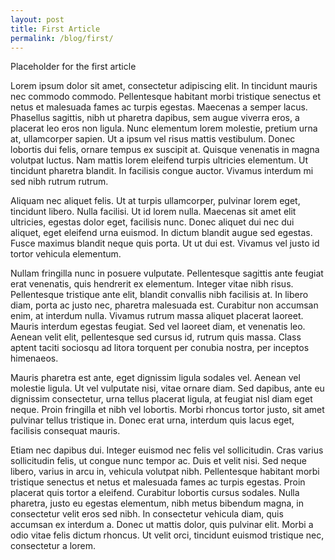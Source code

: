```yaml
---
layout: post
title: First Article
permalink: /blog/first/
---
```


Placeholder for the first article

Lorem ipsum dolor sit amet, consectetur adipiscing elit. In tincidunt mauris nec commodo commodo. Pellentesque habitant morbi tristique senectus et netus et malesuada fames ac turpis egestas. Maecenas a semper lacus. Phasellus sagittis, nibh ut pharetra dapibus, sem augue viverra eros, a placerat leo eros non ligula. Nunc elementum lorem molestie, pretium urna at, ullamcorper sapien. Ut a ipsum vel risus mattis vestibulum. Donec lobortis dui felis, ornare tempus ex suscipit at. Quisque venenatis in magna volutpat luctus. Nam mattis lorem eleifend turpis ultricies elementum. Ut tincidunt pharetra blandit. In facilisis congue auctor. Vivamus interdum mi sed nibh rutrum rutrum.

Aliquam nec aliquet felis. Ut at turpis ullamcorper, pulvinar lorem eget, tincidunt libero. Nulla facilisi. Ut id lorem nulla. Maecenas sit amet elit ultricies, egestas dolor eget, facilisis nunc. Donec aliquet dui nec dui aliquet, eget eleifend urna euismod. In dictum blandit augue sed egestas. Fusce maximus blandit neque quis porta. Ut ut dui est. Vivamus vel justo id tortor vehicula elementum.

Nullam fringilla nunc in posuere vulputate. Pellentesque sagittis ante feugiat erat venenatis, quis hendrerit ex elementum. Integer vitae nibh risus. Pellentesque tristique ante elit, blandit convallis nibh facilisis at. In libero diam, porta ac justo nec, pharetra malesuada est. Curabitur non accumsan enim, at interdum nulla. Vivamus rutrum massa aliquet placerat laoreet. Mauris interdum egestas feugiat. Sed vel laoreet diam, et venenatis leo. Aenean velit elit, pellentesque sed cursus id, rutrum quis massa. Class aptent taciti sociosqu ad litora torquent per conubia nostra, per inceptos himenaeos.

Mauris pharetra est ante, eget dignissim ligula sodales vel. Aenean vel molestie ligula. Ut vel vulputate nisi, vitae ornare diam. Sed dapibus, ante eu dignissim consectetur, urna tellus placerat ligula, at feugiat nisl diam eget neque. Proin fringilla et nibh vel lobortis. Morbi rhoncus tortor justo, sit amet pulvinar tellus tristique in. Donec erat urna, interdum quis lacus eget, facilisis consequat mauris.

Etiam nec dapibus dui. Integer euismod nec felis vel sollicitudin. Cras varius sollicitudin felis, ut congue nunc tempor ac. Duis et velit nisi. Sed neque libero, varius in arcu in, vehicula volutpat nibh. Pellentesque habitant morbi tristique senectus et netus et malesuada fames ac turpis egestas. Proin placerat quis tortor a eleifend. Curabitur lobortis cursus sodales. Nulla pharetra, justo eu egestas elementum, nibh metus bibendum magna, in consectetur velit eros sed nibh. In consectetur vehicula diam, quis accumsan ex interdum a. Donec ut mattis dolor, quis pulvinar elit. Morbi a odio vitae felis dictum rhoncus. Ut velit orci, tincidunt euismod tristique nec, consectetur a lorem.
